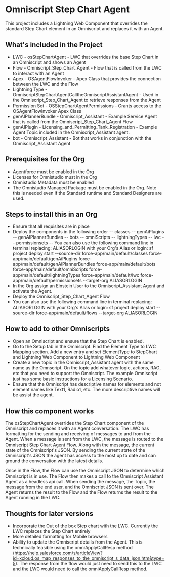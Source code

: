 # Omniscript Step Chart Agent
This project includes a Lightning Web Component that overrides the standard Step Chart element in an Omniscript and replaces it with an Agent.  

## What's included in the Project
- LWC - osStepChartAgent - LWC that overrides the base Step Chart in an Omniscript and shows an Agent
- Flow - Omniscript_Step_Chart_Agent - Flow that is called from the LWC to interact with an Agent
- Apex - OSAgentFlowInvoker - Apex Class that provides the connection between the LWC and the Flow
- Lightning Type - OmniscriptStepChartAgentCalltheOmniscriptAssistantAgent - Used in the Omniscript_Step_Chart_Agent to retrieve responses from the Agent
- Permission Set - OSStepChartAgentPermissions - Grants access to the OSAgentFlowInvoker Apex Class
- genAIPlannerBundle - Omniscript_Assistant - Example Service Agent that is called from the Omniscript_Step_Chart_Agent Flow
- genAIPlugin - Licensing_and_Permitting_Tank_Registration - Example Agent Topic included in the Omniscript_Assistant agent.  
- bot - Omniscript_Assistant - Bot that works in conjunction with the Omniscript_Assistant Agent

## Prerequisites for the Org
- Agentforce must be enabled in the Org
- Licenses for Omnistudio must in the Org
- Omnistudio Metadata must be enabled
- The Omnistudio Managed Package must be enabled in the Org.  Note this is needed even if the Standard runtime and Standard Designers are used.

## Steps to install this in an Org
- Ensure that all requisites are in place
- Deploy the components in the following order
-- classes
-- genAiPlugins
-- genAIPlannerBundles
-- bots
-- omniScripts
-- lightningTypes
-- lwc
-- permissionsets
-- You can also use the following command line in terminal replacing: ALIASORLOGIN with your Org's Alias or login:  sf project deploy start --source-dir force-app/main/default/classes force-app/main/default/genAiPlugins force-app/main/default/genAiPlannerBundles force-app/main/default/bots force-app/main/default/omniScripts force-app/main/default/lightningTypes force-app/main/default/lwc force-app/main/default/permissionsets  --target-org ALIASORLOGIN
- In the Org assign an Einstein User to the Omniscript_Assistant Agent and activate the Agent.  
- Deploy the Omniscript_Step_Chart_Agent Flow 
- You can also use the following command line in terminal replacing: ALIASORLOGIN with your Org's Alias or login:  sf project deploy start --source-dir force-app/main/default/flows --target-org ALIASORLOGIN

## How to add to other Omniscripts
- Open an Omniscript and ensure that the Step Chart is enabled.  
- Go to the Setup tab in the Omniscript.  Find the Element Type to LWC Mapping section.  Add a new entry and set ElementType to StepChart and Lightning Web Component to Lightning Web Component
- Create a new topic in the Omniscript_Assistant agent with the same name as the Omnscript.  On the topic add whatever logic, actions, RAG, etc that you need to support the Omniscript.  The example Omniscript just has some basic instructions for a Licensing Scenario.
- Ensure that the Omniscript has descriptive names for elements and not element names like Text1, Radio1, etc.  The more descriptive names will be assist the agent.

## How this component works
The osStepChartAgent overrides the Step Chart component of the Omniscript and replaces it with an Agent conversation.  The LWC has formatting for the sending and receiving of messages to and from the Agent.  When a message is sent from the LWC, the message is routed to the Omniscript Step Chart Agent Flow.  Along with the message, the current state of the Omniscript's JSON.  By sending the current state of the Omniscript's JSON the agent has access to the most up to date and can ground the conversation with the latest details.  

Once in the Flow, the Flow can use the Omniscript JSON to determine which Omniscript is in use.  The Flow then makes a call to the Omniscript Assistant Agent as a headless api call.  When sending the message, the Topic, the message from the end user, and the Omniscript JSON is sent over.  The Agent returns the result to the Flow and the Flow returns the result to the Agent running in the LWC.

## Thoughts for later versions
- Incorporate the Out of the box Step chart with the LWC.  Currently the LWC replaces the Step Chart entirely
- More detailed formatting for Mobile browsers
- Ability to update the Omniscript details from the Agent.  This is technically feasible using the omniApplyCallResp method (https://help.salesforce.com/s/articleView?id=xcloud.os_map_responses_to_the_omniscript_s_data_json.htm&type=5).  The response from the flow would just need to send this to the LWC and the LWC would need to call the omniApplyCallResp method.  

